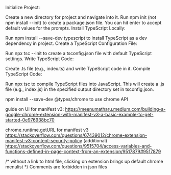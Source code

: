 Initialize Project:

Create a new directory for project and navigate into it.
Run npm init (not npm install --init) to create a package.json file. You can hit enter to accept default values for the prompts.
Install TypeScript Locally:

Run npm install --save-dev typescript to install TypeScript as a dev dependency in project.
Create a TypeScript Configuration File:

Run npx tsc --init to create a tsconfig.json file with default TypeScript settings.
Write  TypeScript Code:

Create .ts file (e.g., index.ts) and write  TypeScript code in it.
Compile TypeScript Code:

Run npx tsc to compile  TypeScript files into JavaScript. This will create a .js file (e.g., index.js) in the specified output directory set in tsconfig.json.






npm install --save-dev @types/chrome  to use chrome API




guide on UI for manifest v3: https://meenumatharu.medium.com/building-a-google-chrome-extension-with-manifest-v3-a-basic-example-to-get-started-0e976938bc70

chrome.runtime.getURL for manifest v3
    https://stackoverflow.com/questions/67439012/chrome-extension-manifest-v3-content-security-policy 
    (additional) https://stackoverflow.com/questions/9515704/access-variables-and-functions-defined-in-page-context-from-an-extension/9517879#9517879 



/* without a link to html file, clicking on extension brings up default chrome menulist */
Comments are forbidden in json files